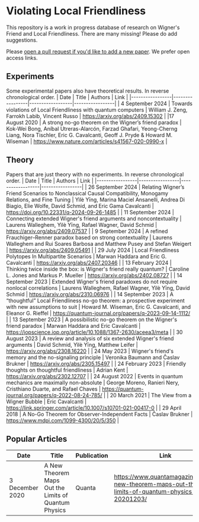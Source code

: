 # Violating Local Friendliness
This repository is a work in progress database of research on Wigner's Friend and Local Friendliness. There are many missing! Please do add suggestions.

Please [open a pull request if you'd like to add a new paper](https://github.com/unitaryfund/localfriendliness/edit/main/README.md). We prefer open access links.

## Experiments
Some experimental papers also have theoretical results. In reverse chronological order.
| Date | Title | Authors | Link |
|-----------------|-----------------|------------------|-----------------|
| 4 September 2024 | Towards violations of Local Friendliness with quantum computers | William J. Zeng, Farrokh Labib, Vincent Russo | https://arxiv.org/abs/2409.15302 |
|17 August 2020    | A strong no-go theorem on the Wigner’s friend paradox | Kok-Wei Bong, Aníbal Utreras-Alarcón, Farzad Ghafari, Yeong-Cherng Liang, Nora Tischler, Eric G. Cavalcanti, Geoff J. Pryde & Howard M. Wiseman | https://www.nature.com/articles/s41567-020-0990-x |

## Theory
Papers that are just theory with no experiments. In reverse chronological order.
| Date | Title | Authors | Link |
|-----------------|-----------------|------------------|-----------------|
| 26 September 2024 | Relating Wigner’s Friend Scenarios to Nonclassical Causal Compatibility, Monogamy Relations, and Fine Tuning | Yìlè Yīng, Marina Maciel Ansanelli, Andrea Di Biagio, Elie Wolfe, David Schmid, and Eric Gama Cavalcanti | 	https://doi.org/10.22331/q-2024-09-26-1485 |
| 11 September 2024 | Connecting extended Wigner's friend arguments and noncontextuality | Laurens Walleghem, Yìlè Yīng, Rafael Wagner, David Schmid | https://arxiv.org/abs/2409.07537 |
| 9 September 2024 | A refined Frauchiger–Renner paradox based on strong contextuality | Laurens Walleghem and Rui Soares Barbosa and Matthew Pusey and Stefan Weigert | https://arxiv.org/abs/2409.05491 |
| 29 July 2024 | Local Friendliness Polytopes In Multipartite Scenarios | Marwan Haddara and Eric G. Cavalcanti | https://arxiv.org/abs/2407.20346 |
| 13 February 2024 | Thinking twice inside the box: is Wigner's friend really quantum? | Caroline L. Jones and Markus P. Mueller | https://arxiv.org/abs/2402.08727 |
| 14 September 2023 | Extended Wigner's friend paradoxes do not require nonlocal correlations | Laurens Walleghem, Rafael Wagner, Yìlè Yīng, David Schmid | https://arxiv.org/abs/2310.06976 |
| 14 September 2023 | A “thoughtful” Local Friendliness no-go theorem: a prospective experiment with new assumptions to suit | Howard M. Wiseman, Eric G. Cavalcanti, and Eleanor G. Rieffel | https://quantum-journal.org/papers/q-2023-09-14-1112/ |
| 13 September 2023 | A possibilistic no-go theorem on the Wigner's friend paradox | Marwan Haddara and Eric Cavalcanti | https://iopscience.iop.org/article/10.1088/1367-2630/aceea3/meta |
| 30 August 2023 | A review and analysis of six extended Wigner's friend arguments | David Schmid, Yìlè Yīng, Matthew Leifer | https://arxiv.org/abs/2308.16220 |
| 24 May 2023 | Wigner's friend's memory and the no-signaling principle | Veronika Baumann and Časlav Brukner | https://arxiv.org/abs/2305.15497 |
| 24 February 2023 | Friendly thoughts on thoughtful friendliness | Adrian Kent | https://arxiv.org/abs/2302.12707 |
| 24 August 2022 | Events in quantum mechanics are maximally non-absolute | George Moreno, Ranieri Nery, Cristhiano Duarte, and  Rafael Chaves | https://quantum-journal.org/papers/q-2022-08-24-785/ |
| 20 March 2021     | The View from a Wigner Bubble | Eric Cavalcanti | https://link.springer.com/article/10.1007/s10701-021-00417-0 |
| 29 April 2018     | A No-Go Theorem for Observer-Independent Facts | Časlav Brukner | https://www.mdpi.com/1099-4300/20/5/350 |

## Popular Articles
| Date | Title | Publication | Link |
|-----------------|-----------------|------------------|-----------------|
|3 December 2020 | A New Theorem Maps Out the Limits of Quantum Physics | Quanta |https://www.quantamagazine.org/a-new-theorem-maps-out-the-limits-of-quantum-physics-20201203/|
